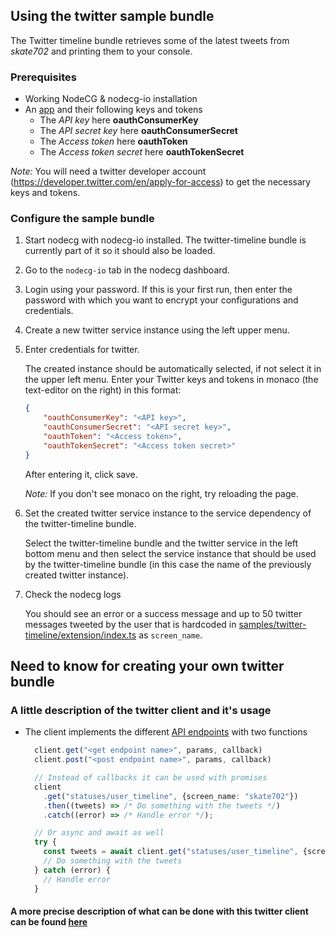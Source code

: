 ## Using the twitter sample bundle

The Twitter timeline bundle retrieves some of the latest tweets from _skate702_ and printing them to your console.

### Prerequisites

-   Working NodeCG & nodecg-io installation
-   An [app](https://developer.twitter.com/en/apps) and their following keys and tokens
    -   The _API key_ here **oauthConsumerKey**
    -   The _API secret key_ here **oauthConsumerSecret**
    -   The _Access token_ here **oauthToken**
    -   The _Access token secret_ here **oauthTokenSecret**

_Note:_ You will need a twitter developer account (https://developer.twitter.com/en/apply-for-access) to get the necessary keys and tokens.

### Configure the sample bundle

1. Start nodecg with nodecg-io installed. The twitter-timeline bundle is currently part of it so it should also be loaded.

2. Go to the `nodecg-io` tab in the nodecg dashboard.

3. Login using your password. If this is your first run, then enter the password with which you want to encrypt your configurations and credentials.

4. Create a new twitter service instance using the left upper menu.

5. Enter credentials for twitter.

    The created instance should be automatically selected, if not select it in the upper left menu. Enter your Twitter keys and tokens in monaco (the text-editor on the right) in this format:

    ```json
    {
        "oauthConsumerKey": "<API key>",
        "oauthConsumerSecret": "<API secret key>",
        "oauthToken": "<Access token>",
        "oauthTokenSecret": "<Access token secret>"
    }
    ```

    After entering it, click save.

    _Note:_ If you don't see monaco on the right, try reloading the page.

6. Set the created twitter service instance to the service dependency of the twitter-timeline bundle.

    Select the twitter-timeline bundle and the twitter service in the left bottom menu and then select the service instance that should be used by the twitter-timeline bundle (in this case the name of the previously created twitter instance).

7. Check the nodecg logs

    You should see an error or a success message and up to 50 twitter messages tweeted by the user that is hardcoded in [samples/twitter-timeline/extension/index.ts](/samples/twitter-timeline/extension/index.ts) as `screen_name`.

## Need to know for creating your own twitter bundle

### A little description of the twitter client and it's usage

-   The client implements the different [API endpoints](https://developer.twitter.com/en/docs/api-reference-index) with two functions

    ```typescript
      client.get("<get endpoint name>", params, callback)
      client.post("<post endpoint name>", params, callback)

      // Instead of callbacks it can be used with promises
      client
        .get("statuses/user_timeline", {screen_name: "skate702"})
        .then((tweets) => /* Do something with the tweets */)
        .catch((error) => /* Handle error */);

      // Or async and await as well
      try {
        const tweets = await client.get("statuses/user_timeline", {screen_name: "skate702"});
        // Do something with the tweets
      } catch (error) {
        // Handle error
      }
    ```

#### A more precise description of what can be done with this twitter client can be found [here](https://github.com/desmondmorris/node-twitter#readme)
